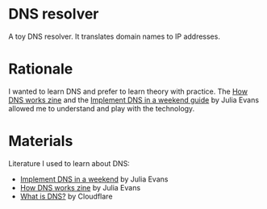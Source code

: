 # DNS resolver

A toy DNS resolver. It translates domain names to IP addresses.

# Rationale

I wanted to learn DNS and prefer to learn theory with practice. The [How DNS works zine](https://wizardzines.com/zines/dns) and the [Implement DNS in a weekend guide](https://implement-dns.wizardzines.com/) by Julia Evans allowed me to understand and play with the technology.

# Materials

Literature I used to learn about DNS:

- [Implement DNS in a weekend](https://implement-dns.wizardzines.com/) by Julia Evans
- [How DNS works zine](https://wizardzines.com/zines/dns) by Julia Evans
- [What is DNS?](https://www.cloudflare.com/learning/dns/what-is-dns/) by Cloudflare
